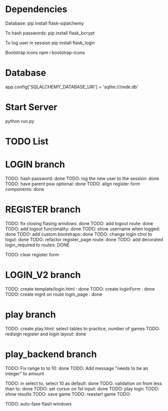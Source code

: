 

# Dependencies

Database:
pip install flask-sqlalchemy

To hash passwords:
pip install flask_bcrypt

To log user in session
pip install flask_login

Bootstrap icons
npm i bootstrap-icons

# Database
app.config['SQLALCHEMY_DATABASE_URI'] = 'sqlite:///mde.db'

# Start Server

python run.py

#




# TODO List
# LOGIN branch
TODO: hash password: done
TODO: log the new user to the session: done
TODO: have parent psw optional: done
TODO: align register form components: done
# REGISTER branch
TODO: fix closing flasing windows: done
TODO: add logout route: done
TODO: add logout funcionality: done
TODO: show username when logged: done
TODO: add custom bootstraps: done
TODO: change login ctrol to logut: done
TODO: refactor register_page route: done
TODO: add decorated login_required to routes: DONE

TODO: clear register form

# LOGIN_V2 branch
TODO: create template/login.html : done
TODO: create loginForm : done
TODO: create mgnt on route login_page : done


# play branch

TODO: create play.html: select tables to practice, number of games
TODO: redisign register and login layout: done


# play_backend branch
TODO: Fix range to to 10: done
TODO: Add message "needs to be an integer" to amount

TODO: in select to, select 10 as default: done
TODO: validation on from less than to: done
TODO: set cursor on 1st input: done
TODO: play logic
TODO: show results
TODO: save game
TODO: reestart game
TODO: 

TODO: auto-fase flash windows